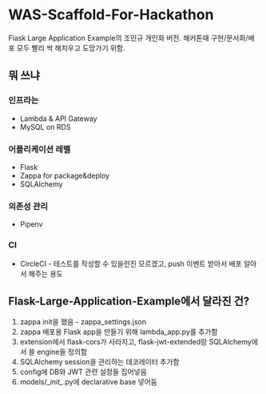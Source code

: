 # WAS-Scaffold-For-Hackathon
Flask Large Application Example의 조민규 개인화 버전. 해커톤때 구현/문서화/배포 모두 빨리 싹 해치우고 도망가기 위함.

## 뭐 쓰냐
### 인프라는
- Lambda & API Gateway
- MySQL on RDS

### 어플리케이션 레벨
- Flask
- Zappa for package&deploy
- SQLAlchemy

### 의존성 관리
- Pipenv

### CI
- CircleCI - 테스트를 작성할 수 있을런진 모르겠고, push 이벤트 받아서 배포 알아서 해주는 용도

## Flask-Large-Application-Example에서 달라진 건?
1. zappa init을 했음 - zappa_settings.json
2. zappa 배포용 Flask app을 만들기 위해 lambda_app.py를 추가함
3. extension에서 flask-cors가 사라지고, flask-jwt-extended랑 SQLAlchemy에서 쓸 engine들 정의함
4. SQLAlchemy session을 관리하는 데코레이터 추가함
5. config에 DB와 JWT 관련 설정들 집어넣음
6. models/\__init\__.py에 declarative base 넣어둠
